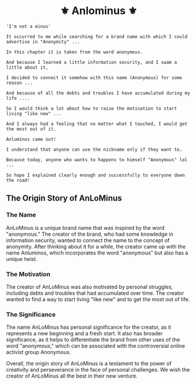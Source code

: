 <h1 align="center">⚜️ Anlominus ⚜️</h1>

```
'I'm not a minus'

It occurred to me while searching for a brand name with which I could advertise in "Anonymity" ...

In this chapter it is taken from the word anonymous.

And because I learned a little information security, and I swam a little about it,

I decided to connect it somehow with this name (Anonymous) for some reason ...

And because of all the debts and troubles I have accumulated during my life ....

So I would think a lot about how to raise the motivation to start living "like new" ...

And I always had a feeling that no matter what I touched, I would get the most out of it.

Anluminos came out!

I understand that anyone can use the nickname only if they want to.

Because today, anyone who wants to happens to himself "Anonymous" lol ...

So hope I explained clearly enough and successfully to everyone down the road!
```

## The Origin Story of AnLoMinus

### The Name
AnLoMinus is a unique brand name that was inspired by the word "anonymous." The creator of the brand, who had some knowledge in information security, wanted to connect the name to the concept of anonymity. After thinking about it for a while, the creator came up with the name Anluminos, which incorporates the word "anonymous" but also has a unique twist.

### The Motivation
The creator of AnLoMinus was also motivated by personal struggles, including debts and troubles that had accumulated over time. The creator wanted to find a way to start living "like new" and to get the most out of life.

### The Significance
The name AnLoMinus has personal significance for the creator, as it represents a new beginning and a fresh start. It also has broader significance, as it helps to differentiate the brand from other uses of the word "anonymous," which can be associated with the controversial online activist group Anonymous.

Overall, the origin story of AnLoMinus is a testament to the power of creativity and perseverance in the face of personal challenges. We wish the creator of AnLoMinus all the best in their new venture.

